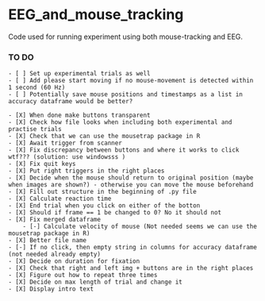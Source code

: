 # EEG_and_mouse_tracking
Code used for running experiment using both mouse-tracking and EEG.

### TO DO
    - [ ] Set up experimental trials as well
    - [ ] Add please start moving if no mouse-movement is detected within 1 second (60 Hz)
    - [ ] Potentially save mouse positions and timestamps as a list in accuracy dataframe would be better?

    - [X] When done make buttons transparent   
    - [X] Check how file looks when including both experimental and practise trials
    - [X] Check that we can use the mousetrap package in R 
    - [X] Await trigger from scanner
    - [X] Fix discrepancy between buttons and where it works to click wtf??? (solution: use windowsss )
    - [X] Fix quit keys
    - [X] Put right triggers in the right places    
    - [X] Decide when the mouse should return to original position (maybe when images are shown?) - otherwise you can move the mouse beforehand
    - [X] Fill out structure in the beginning of .py file
    - [X] Calculate reaction time
    - [X] End trial when you click on either of the botton    
    - [X] Should if frame == 1 be changed to 0? No it should not
    - [X] Fix merged dataframe
        - [-] Calculate velocity of mouse (Not needed seems we can use the mousetrap package in R)
    - [X] Better file name
    - [-] If no click, then empty string in columns for accuracy dataframe (not needed already empty)
    - [X] Decide on duration for fixation
    - [X] Check that right and left img + buttons are in the right places
    - [X] Figure out how to repeat three times
    - [X] Decide on max length of trial and change it
    - [X] Display intro text
